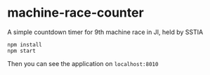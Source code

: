 # machine-race-counter

A simple countdown timer for 9th machine race in JI, held by SSTIA

```
npm install
npm start
```

Then you can see the application on `localhost:8010`
